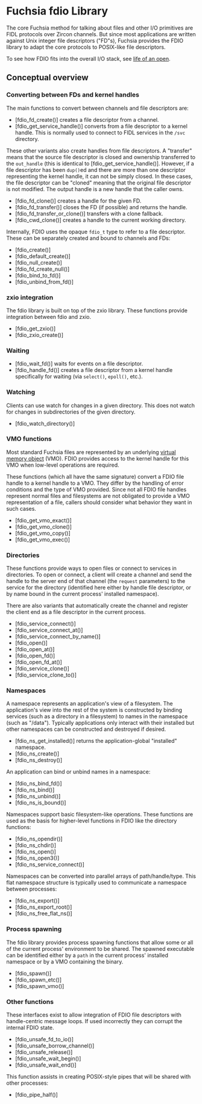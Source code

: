# Fuchsia fdio Library

The core Fuchsia method for talking about files and other I/O primitives are
FIDL protocols over Zircon channels. But since most applications are written
against Unix integer file descriptors ("FD"s), Fuchsia provides the FDIO library
to adapt the core protocols to POSIX-like file descriptors.

To see how FDIO fits into the overall I/O stack, see [life of an
open](/docs/concepts/filesystems/life_of_an_open.md).

## Conceptual overview

### Converting between FDs and kernel handles

The main functions to convert between channels and file descriptors are:

  * [fdio_fd_create()] creates a file descriptor from a channel.
  * [fdio_get_service_handle()] converts from a file descriptor to a kernel
    handle. This is normally used to connect to FIDL services in the `/svc`
    directory.

These other variants also create handles from file descriptors. A "transfer"
means that the source file descriptor is closed and ownership transferred to the
`out_handle` (this is identical to [fdio_get_service_handle()]. However, if a
file descriptor has been `dup()`ed and there are more than one descriptor
representing the kernel handle, it can not be simply closed. In these cases, the
file descriptor can be "cloned" meaning that the original file descriptor is not
modified. The output handle is a new handle that the caller owns.

  * [fdio_fd_clone()] creates a handle for the given FD.
  * [fdio_fd_transfer()] closes the FD (if possible) and returns the handle.
  * [fdio_fd_transfer_or_clone()] transfers with a clone fallback.
  * [fdio_cwd_clone()] creates a handle to the current working directory.

Internally, FDIO uses the opaque `fdio_t` type to refer to a file descriptor.
These can be separately created and bound to channels and FDs:

  * [fdio_create()]
  * [fdio_default_create()]
  * [fdio_null_create()]
  * [fdio_fd_create_null()]
  * [fdio_bind_to_fd()]
  * [fdio_unbind_from_fd()]

### zxio integration

The fdio library is built on top of the zxio library. These functions provide
integration between fdio and zxio.

  * [fdio_get_zxio()]
  * [fdio_zxio_create()]

### Waiting

  * [fdio_wait_fd()] waits for events on a file descriptor.
  * [fdio_handle_fd()] creates a file descriptor from a kernel handle
    specifically for waiting (via `select()`, `epoll()`, etc.).

### Watching

Clients can use watch for changes in a given directory. This does not watch
for changes in subdirectories of the given directory.

  * [fdio_watch_directory()]

### VMO functions

Most standard Fuchsia files are represented by an underlying [virtual memory
object](/docs/reference/kernel_objects/vm_object.md) (VMO). FDIO provides access
to the kernel handle for this VMO when low-level operations are required.

These functions (which all have the same signature) convert a FDIO file handle
to a kernel handle to a VMO. They differ by the handling of error conditions and
the type of VMO provided. Since not all FDIO file handles represent normal files
and filesystems are not obligated to provide a VMO representation of a file,
callers should consider what behavior they want in such cases.

  * [fdio_get_vmo_exact()]
  * [fdio_get_vmo_clone()]
  * [fdio_get_vmo_copy()]
  * [fdio_get_vmo_exec()]

### Directories

These functions provide ways to open files or connect to services in
directories. To open or connect, a client will create a channel and send the
handle to the server end of that channel (the `request` parameters)
to the service for the directory (identified here either by handle file
descriptor, or by name bound in the current process' installed namespace).

There are also variants that automatically create the channel and register the
client end as a file descriptor in the current process.

  * [fdio_service_connect()]
  * [fdio_service_connect_at()]
  * [fdio_service_connect_by_name()]
  * [fdio_open()]
  * [fdio_open_at()]
  * [fdio_open_fd()]
  * [fdio_open_fd_at()]
  * [fdio_service_clone()]
  * [fdio_service_clone_to()]

### Namespaces

A namespace represents an application's view of a filesystem. The application's
view into the rest of the system is constructed by binding services (such as a
directory in a filesystem) to names in the namespace (such as "/data").
Typically applications only interact with their installed but other namespaces
can be constructed and destroyed if desired.

  * [fdio_ns_get_installed()] returns the application-global "installed" namespace.
  * [fdio_ns_create()]
  * [fdio_ns_destroy()]

An application can bind or unbind names in a namespace:

  * [fdio_ns_bind_fd()]
  * [fdio_ns_bind()]
  * [fdio_ns_unbind()]
  * [fdio_ns_is_bound()]

Namespaces support basic filesystem-like operations. These functions are used as
the basis for higher-level functions in FDIO like the directory functions:

  * [fdio_ns_opendir()]
  * [fdio_ns_chdir()]
  * [fdio_ns_open()]
  * [fdio_ns_open3()]
  * [fdio_ns_service_connect()]

Namespaces can be converted into parallel arrays of path/handle/type. This
flat namespace structure is typically used to communicate a namespace between
processes:

  * [fdio_ns_export()]
  * [fdio_ns_export_root()]
  * [fdio_ns_free_flat_ns()]

### Process spawning

The fdio library provides process spawning functions that allow some or all of
the current process' environment to be shared. The spawned executable can be
identified either by a `path` in the current process' installed namespace or by
a VMO containing the binary.

  * [fdio_spawn()]
  * [fdio_spawn_etc()]
  * [fdio_spawn_vmo()]

### Other functions

These interfaces exist to allow integration of FDIO file descriptors with
handle-centric message loops. If used incorrectly they can corrupt the internal
FDIO state.

  * [fdio_unsafe_fd_to_io()]
  * [fdio_unsafe_borrow_channel()]
  * [fdio_unsafe_release()]
  * [fdio_unsafe_wait_begin()]
  * [fdio_unsafe_wait_end()]

This function assists in creating POSIX-style pipes that will be shared with
other processes:

  * [fdio_pipe_half()]
